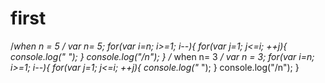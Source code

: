 # first
/*when n = 5 */ var n= 5;  for(var i=n; i>=1; i--){     for(var j=1; j&lt;=i; ++j){         console.log("* ");     }     console.log("/n"); }   /* when n= 3  */  var n = 3; for(var i=n; i>=1; i--){     for(var j=1; j&lt;=i; ++j){         console.log("* ");     }    console.log("/n"); }
